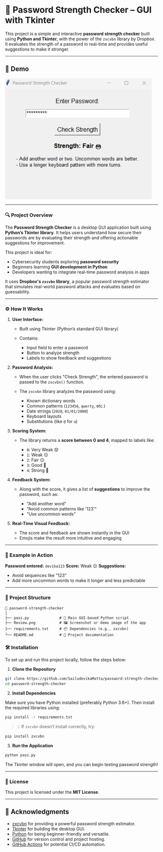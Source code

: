 # 🔐 Password Strength Checker – GUI with Tkinter

This project is a simple and interactive **password strength checker** built using **Python and Tkinter**, with the power of the `zxcvbn` library by Dropbox. It evaluates the strength of a password in real-time and provides useful suggestions to make it stronger.

---

## 🎥 Demo



![App Demo](Review.png)  


---


### 🔍 **Project Overview**

The **Password Strength Checker** is a desktop GUI application built using **Python’s Tkinter library**. It helps users understand how secure their passwords are by evaluating their strength and offering actionable suggestions for improvement.

This project is ideal for:

* Cybersecurity students exploring **password security**
* Beginners learning **GUI development in Python**
* Developers wanting to integrate real-time password analysis in apps

It uses **Dropbox's `zxcvbn` library**, a popular password strength estimator that simulates real-world password attacks and evaluates based on guessability.

---

### ⚙️ **How It Works**

1. **User Interface:**

   * Built using Tkinter (Python’s standard GUI library)
   * Contains:

     * Input field to enter a password
     * Button to analyze strength
     * Labels to show feedback and suggestions

2. **Password Analysis:**

   * When the user clicks "Check Strength", the entered password is passed to the `zxcvbn()` function.
   * The `zxcvbn` library analyzes the password using:

     * Known dictionary words
     * Common patterns (`123456`, `qwerty`, etc.)
     * Date strings (`2020`, `01/01/2000`)
     * Keyboard layouts
     * Substitutions (like `@` for `a`)

3. **Scoring System:**

   * The library returns a **score between 0 and 4**, mapped to labels like:

     * `0`: Very Weak 😟
     * `1`: Weak 😕
     * `2`: Fair 😐
     * `3`: Good 🙂
     * `4`: Strong 💪

4. **Feedback System:**

   * Along with the score, it gives a list of **suggestions** to improve the password, such as:

     * "Add another word"
     * "Avoid common patterns like '123'"
     * "Use uncommon words"

5. **Real-Time Visual Feedback:**

   * The score and feedback are shown instantly in the GUI
   * Emojis make the result more intuitive and engaging

---

### 🧠 Example in Action

**Password entered:** `devika123`
**Score:** Weak 😕
**Suggestions:**

* Avoid sequences like "123"
* Add more uncommon words to make it longer and less predictable

---

### 📁 Project Structure

```
📁 password-strength-checker
│
├── pass.py              # 🔑 Main GUI-based Python script
├── Review.png           # 🖼️ Screenshot or demo image of the app
├── requirements.txt     # 📦 Dependencies (e.g., zxcvbn)
└── README.md            # 📘 Project documentation
```


### 🛠 Installation

To set up and run this project locally, follow the steps below:

1. **Clone the Repository**

```bash
git clone https://github.com/SailudevikaMatta/password-strength-checker
cd password-strength-checker
```

2. **Install Dependencies**

Make sure you have Python installed (preferably Python 3.6+). Then install the required libraries using:

```bash
pip install -r requirements.txt
```

> 💡 If `zxcvbn` doesn’t install correctly, try:

```bash
pip install zxcvbn
```

3. **Run the Application**

```bash
python pass.py
```

The Tkinter window will open, and you can begin testing password strength!

---

### 📄 License

This project is licensed under the **MIT License**.



---
## 🙌 Acknowledgments

- [zxcvbn](https://github.com/dropbox/zxcvbn) for providing a powerful password strength estimator.
- [Tkinter](https://docs.python.org/3/library/tkinter.html) for building the desktop GUI.
- [Python](https://www.python.org/) for being beginner-friendly and versatile.
- [GitHub](https://github.com/) for version control and project hosting.
- [GitHub Actions](https://github.com/features/actions) for potential CI/CD automation.



